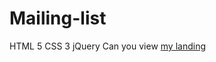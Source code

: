 # Mailing-list
HTML 5 
CSS 3 
jQuery 
Can you view [my landing](https://andrei-jk.github.io/mailing-list/)
